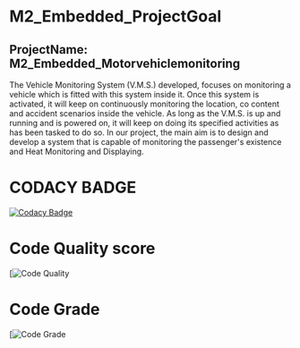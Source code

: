 # M2_Embedded_ProjectGoal
 ## ProjectName: M2_Embedded_Motorvehiclemonitoring                                                                     
 The Vehicle Monitoring System (V.M.S.) developed, focuses on monitoring a vehicle
which is fitted with this system inside it. Once this system is activated, it will keep on
continuously monitoring the location, co content and accident scenarios inside the vehicle.
As long as the V.M.S. is up and running and is powered on, it will keep on doing its
specified activities as has been tasked to do so.
In our project, the main aim is to design and develop a system that is capable of monitoring the passenger's existence and Heat Monitoring and Displaying.

 
 # CODACY BADGE
 [![Codacy Badge](https://app.codacy.com/project/badge/Grade/a61cbc89193f46da96b5ad0a80705717)](https://www.codacy.com/gh/manmohan364/M2_Embedded_Motorvehiclemonitoring/dashboard?utm_source=github.com&amp;utm_medium=referral&amp;utm_content=manmohan364/M2_Embedded_Motorvehiclemonitoring&amp;utm_campaign=Badge_Grade)
# Code Quality score
[![Code Quality](https://api.codiga.io/project/30193/score/svg)

# Code Grade
[![Code Grade](https://api.codiga.io/project/30193/status/svg)
